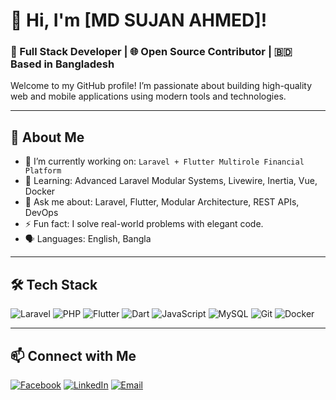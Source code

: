 # 👋 Hi, I'm [MD SUJAN AHMED]!

### 🚀 Full Stack Developer | 🌐 Open Source Contributor | 🇧🇩 Based in Bangladesh

Welcome to my GitHub profile! I’m passionate about building high-quality web and mobile applications using modern tools and technologies.

---

## 🧠 About Me

- 🔭 I’m currently working on: `Laravel + Flutter Multirole Financial Platform`
- 🌱 Learning: Advanced Laravel Modular Systems, Livewire, Inertia, Vue, Docker
- 💬 Ask me about: Laravel, Flutter, Modular Architecture, REST APIs, DevOps
- ⚡ Fun fact: I solve real-world problems with elegant code.
- 🗣 Languages: English, Bangla

---

## 🛠️ Tech Stack

![Laravel](https://img.shields.io/badge/-Laravel-FF2D20?logo=laravel&logoColor=white&style=flat)
![PHP](https://img.shields.io/badge/-PHP-777BB4?logo=php&logoColor=white&style=flat)
![Flutter](https://img.shields.io/badge/-Flutter-02569B?logo=flutter&logoColor=white&style=flat)
![Dart](https://img.shields.io/badge/-Dart-0175C2?logo=dart&logoColor=white&style=flat)
![JavaScript](https://img.shields.io/badge/-JavaScript-F7DF1E?logo=javascript&logoColor=black&style=flat)
![MySQL](https://img.shields.io/badge/-MySQL-4479A1?logo=mysql&logoColor=white&style=flat)
![Git](https://img.shields.io/badge/-Git-F05032?logo=git&logoColor=white&style=flat)
![Docker](https://img.shields.io/badge/-Docker-2496ED?logo=docker&logoColor=white&style=flat)

---

## 📫 Connect with Me

[![Facebook](https://img.shields.io/badge/Facebook-1877F2?logo=facebook&logoColor=white)](https://facebook.com/your-profile)
[![LinkedIn](https://img.shields.io/badge/LinkedIn-0A66C2?logo=linkedin&logoColor=white)](https://linkedin.com/in/your-profile)
[![Email](https://img.shields.io/badge/Email-D14836?logo=gmail&logoColor=white)](mailto:your@email.com)

